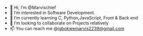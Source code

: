 - 👋 Hi, I’m @Marvischief
- 👀 I’m interested in Software Development.
- 🌱 I’m currently learning C, Python,JavaScript, Front & Back end
- 💞️ I’m looking to collaborate on Projects relatively
- 📫 You can reach me @igbokwemarvis2239@gmail.com

<!---
Marvischief/Marvischief is a ✨ special ✨ repository because its `README.md` (this file) appears on your GitHub profile.
You can click the Preview link to take a look at your changes.
--->
